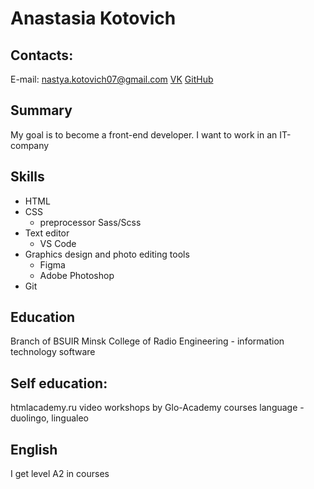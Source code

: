 # Anastasia Kotovich

## Contacts:
E-mail: nastya.kotovich07@gmail.com
[VK](http://vk.com)
[GitHub](http://github.com/Nastya07s)

## Summary
My goal is to become a front-end developer. I want to work in an IT-company 

## Skills 
* HTML
* CSS
  * preprocessor Sass/Scss
* Text editor
  * VS Code
* Graphics design and photo editing tools
  * Figma
  * Adobe Photoshop 
* Git

## Education
Branch of BSUIR Minsk College of Radio Engineering - information technology software

## Self education:
htmlacademy.ru
video workshops by Glo-Academy
courses language - duolingo, lingualeo

## English
I get level A2 in courses